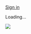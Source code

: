 [Sign in](https://accounts.google.com/ServiceLogin?service=wise&passive=1209600&osid=1&continue=https://drive.google.com/file/d/1gQspZLFnTqjflOs0cAdUPbkHQ84KFMEK/preview&followup=https://drive.google.com/file/d/1gQspZLFnTqjflOs0cAdUPbkHQ84KFMEK/preview&ec=GAZAGQ)

Loading…

![](https://lh3.googleusercontent.com/drive-viewer/AKGpihZqm6EoSz3lnV2iEROZBlMHOZT3s0ZnMbcLeJIRAVWKe_zNMYRPbDHkT5Anmu1f_0megWiAzR_xyzHQ4rGjLKjlEoig5y-i=s1600-rw-v1)